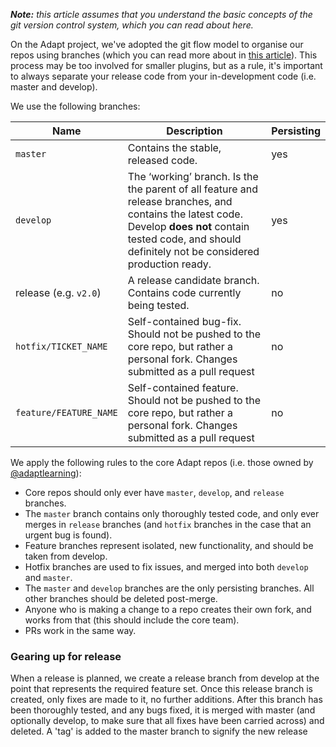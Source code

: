 _**Note:** this article assumes that you understand the basic concepts of the git version control system, which you can read about here._

On the Adapt project, we've adopted the git flow model to organise our repos using branches (which you can read more about in [this article](http://nvie.com/posts/a-successful-git-branching-model/)). This process may be too involved for smaller plugins, but as a rule, it's important to always separate your release code from your in-development code (i.e. master and develop).

We use the following branches:

Name | Description | Persisting
---- | ----------- | ----------
`master` | Contains the stable, released code. | yes
`develop` | The ‘working’ branch. Is the the parent of all feature and release branches, and contains the latest code. Develop **does not** contain tested code, and should definitely not be considered production ready. | yes
release (e.g. `v2.0`) | A release candidate branch. Contains code currently being tested. | no
`hotfix/TICKET_NAME` | Self-contained bug-fix. Should not be pushed to the core repo, but rather a personal fork. Changes submitted as a pull request | no
`feature/FEATURE_NAME` | Self-contained feature. Should not be pushed to the core repo, but rather a personal fork. Changes submitted as a pull request | no

We apply the following rules to the core Adapt repos (i.e. those owned by [@adaptlearning](https://github.com/adaptlearning)):

* Core repos should only ever have `master`, `develop`, and `release` branches.
* The `master` branch contains only thoroughly tested code, and only ever merges in `release` branches (and `hotfix` branches in the case that an urgent bug is found).
* Feature branches represent isolated, new functionality, and should be taken from develop.
* Hotfix branches are used to fix issues, and merged into both `develop` and `master`.
* The `master` and `develop` branches are the only persisting branches. All other branches should be deleted post-merge.
* Anyone who is making a change to a repo creates their own fork, and works from that (this should include the core team). 
* PRs work in the same way.

### Gearing up for release

When a release is planned, we create a release branch from develop at the point that represents the required feature set. Once this release branch is created, only fixes are made to it, no further additions. After this branch has been thoroughly tested, and any bugs fixed, it is merged with master (and optionally develop, to make sure that all fixes have been carried across) and deleted. A 'tag' is added to the master branch to signify the new release